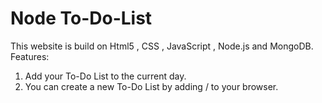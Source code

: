 # Node To-Do-List
This website is build on Html5 , CSS , JavaScript , Node.js and MongoDB.
Features:
1. Add your To-Do List to the current day.
2. You can create a new To-Do List by adding /<nameofthelist> to your browser.

